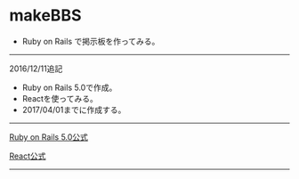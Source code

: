 # makeBBS

* Ruby on Rails で掲示板を作ってみる。

---

2016/12/11追記

* Ruby on Rails 5.0で作成。
* Reactを使ってみる。
* 2017/04/01までに作成する。

---

[Ruby on Rails 5.0公式](http://railsguides.jp/5_0_release_notes.html)

[React公式](https://facebook.github.io/react/)

---
